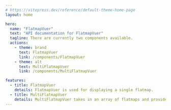 ```yaml
---
# https://vitepress.dev/reference/default-theme-home-page
layout: home

hero:
  name: "FlatmapVuer"
  text: "API documentation for FlatmapVuer"
  tagline: There are currently two components available.
  actions:
    - theme: brand
      text: FlatmapVuer
      link: /components/FlatmapVuer
    - theme: alt
      text: MultiFlatmapVuer
      link: /components/MultiFlatmapVuer

features:
  - title: FlatmapVuer
    details: FlatmapVuer is used for displaying a single flatmap.
  - title: MultiFlatmapVuer
    details: MultiFlatmapVuer takes in an array of flatmaps and provide a chooser for selecting the flatmap on display.
---
```


